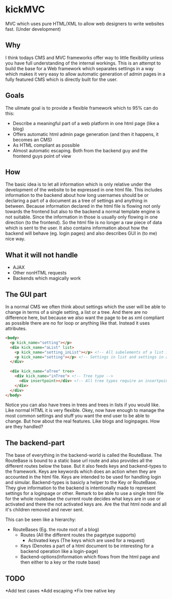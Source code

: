 # kickMVC
MVC which uses pure HTML/XML to allow web designers to write websites fast. (Under development)

Why
---

I think todays CMS and MVC frameworks offer way to little flexibility unless you have full understanding of the internal workings. This is an attempt to build the base for a Web framework which separates settings in a way which makes it very easy to allow automatic generation of admin pages in a fully featured CMS which is directly built for the user.

Goals
-----
The ulimate goal is to provide a flexible framework which to 95% can do this:
* Describe a meaningful part of a web platform in one html page (like a blog)
* Offers automatic html admin page generation (and then it happens, it becomes an CMS)
* As HTML compliant as possible
* Almost automatic escaping. Both from the backend guy and the frontend guys point of view

How
---
The basic idea is to let all information which is only relative under the development of the website to be expressed in one html file. This includes information to the backend about how long usernames should be or declaring a part of a document as a tree of settings and anything in between. Because information declared in the html file is flowing not only towards the frontend but also to the backend a normal template engine is not suitable. Since the information in those is usually only flowing in one direction (to the frontend). So the html file is no longer a raw piece of data which is sent to the user. It also contains information about how the backend will behave (eg. login pages) and also describes GUI in (to me) nice way.

What it will not handle
-----------------------
* AJAX
* Other nonHTML requests
* Backends which magically work

The GUI part
------------
In a normal CMS we often think about settings which the user will be able to change in terms of a single setting, a list or a tree. And there are no difference here, but because we also want the page to be as xml compliant as possible there are no for loop or anything like that. Instead it uses attributes.

```html
<body>
  <p kick_name="setting"></p>
  <div kick_name="aList" list>
    <p kick_name="setting_inList"></p> <!-- All subelements of a list is a type. Or in this case a list type. This is                                                    required in the setting part later -->
    <p kick_name="setting"></p> <!-- Settings in list and settings in a "global scope" can have equal names -->
  </div>
  
  <div kick_name="aTree" tree>
    <div kick_name="inTree"> <!-- Tree type -->
      <div insertpoint></div> <!-- All tree types require an insertpoint. Inside this html node you can stick in other tree                                     types -->
    </div>
  </div>
</body>
```
Notice you can also have trees in trees and trees in lists if you would like. Like normal HTML it is very flexible.
Okey, now have enough to manage the most common settings and stuff you want the end user to be able to change.
But how about the real features. Like blogs and loginpages. How are they handled?

The backend-part
----------------
The base of everything in the backend-world is called the RouteBase. The RouteBase is bound to a static base url route 
and also provides all the different routes below the base. But it also feeds keys and backend-types to the framework.
Keys are keywords which does an action when they are accounted in the html file. Keys are intended to be used for handling
login and simular. Backend-types is basicly a helper to the Key or RouteBase. They give information to the backend is 
intentionally made to represent settings for a loginpage or other.
Remark to be able to use a single html file for the whole routebase the current route decides what keys are in use
or activated and there the not activated keys are. Are the that html node and all it's children removed and never sent.

This can be seen like a hierarchy:
* RouteBases (Eg. the route root of a blog)
  * Routes (All the different routes the pagetype supports)
    * Activated keys (The keys which are used for a request)
  * Keys (Denotes a part of a html document to be interesting for a backend operation like a login-page)
  * Backend-options(Information which flows from the html page and then either to a key or the route base)


TODO
----
*Add test cases
*Add escaping
*Fix tree native key
